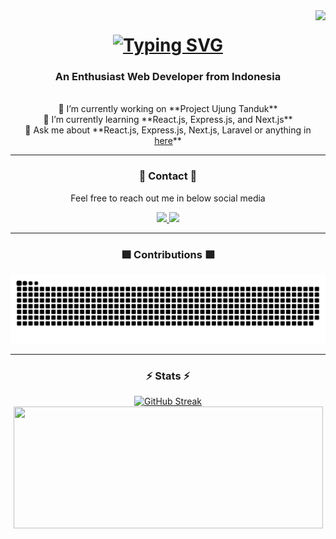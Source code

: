 <img align="right" src="https://visitor-badge.laobi.icu/badge?page_id=Gin-Arata.Gin-Arata" />

<h1 align="center">
    <a href="https://git.io/typing-svg">
        <img src="https://readme-typing-svg.demolab.com?font=Press+Start+2P&duration=4000&pause=1000&color=F7F7F7&background=000000&center=true&vCenter=true&width=435&lines=Hello+There+%F0%9F%91%8B;I'm+Gin+Arata" alt="Typing SVG" />
    </a>
</h1>

<h3 align="center">An Enthusiast Web Developer from Indonesia</h3>

<br/>

<div align="center">
    🔭 I’m currently working on **Project Ujung Tanduk**
    <br/>
    🌱 I’m currently learning **React.js, Express.js, and Next.js**
    <br/>
    💬 Ask me about **React.js, Express.js, Next.js, Laravel or anything in <a href="https://github.com/Gin-Arata/Gin-Arata/issues">here</a>**
</div>

<hr />

<div align="center">
    <h3>📖 Contact 📖</h3>
    <p>Feel free to reach out me in below social media</p>
    <div>
        <a href="https://www.linkedin.com/in/gaco-razan-kamil-374296255/">
            <img src="https://img.shields.io/badge/LinkedIn-0077B5?style=for-the-badge&logo=linkedin&logoColor=white" />
        </a>
        <a href="https://www.instagram.com/gin_arata">
            <img src="https://img.shields.io/badge/Instagram-E4405F?style=for-the-badge&logo=instagram&logoColor=white" />
        </a>
    </div>
</div>

<hr />

<div align="center">
    <h3>🟩 Contributions 🟩</h3>
    <picture>
        <source media="(prefers-color-scheme: dark)" srcset="https://raw.githubusercontent.com/Gin-Arata/Gin-Arata/output/github-snake-dark.svg" />
        <source media="(prefers-color-scheme: light)" srcset="https://raw.githubusercontent.com/Gin-Arata/Gin-Arata/output/github-snake.svg" />
        <img alt="github-snake" src="https://raw.githubusercontent.com/Gin-Arata/Gin-Arata/output/github-snake-dark.svg" />
    </picture>
</div>

<hr />

<div align="center">
    <h3>⚡ Stats ⚡</h3>
    <a href="https://git.io/streak-stats"><img src="https://streak-stats.demolab.com?user=Gin-Arata&theme=highcontrast&hide_border=true" alt="GitHub Streak" /></a>
    <a href="https://github.com/anuraghazra/github-readme-stats">
        <img width="495" height="195" src="https://github-readme-stats-gin-aratas-projects.vercel.app//api?username=Gin-Arata&theme=vision-friendly-dark&show_icons=true&rank_icon=github&hide_border=true" />
    </a>
</div>

<!--
**Gin-Arata/Gin-Arata** is a ✨ _special_ ✨ repository because its `README.md` (this file) appears on your GitHub profile.

Here are some ideas to get you started:

- 🔭 I’m currently working on ...
- 🌱 I’m currently learning ...
- 👯 I’m looking to collaborate on ...
- 🤔 I’m looking for help with ...
- 💬 Ask me about ...
- 📫 How to reach me: ...
- 😄 Pronouns: ...
- ⚡ Fun fact: ...
-->
